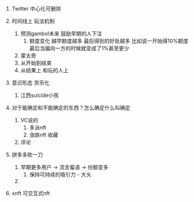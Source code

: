 1. Twitter 中心化可删除
2. 时间线上 玩法机制 
   1. 预测gambol未来 鼓励早期的人下注
      1. 额度变化 越早额度越多 最后得到的好处越多 比如说一开始得10%额度 最后当偏向一方的时候就变成了1%甚至更少
   2. 蒙太奇
   3. 从开始到结束
   4. 从结果上 和玩的人上
3. 意识形态 货币化
   1. 江西suicide小孩
4. 对于能确定和不能确定的东西？怎么确定什么叫确定
   1. VC说的
      1. 多派nft
      2. 涨跌nft 收藏
   2. 评论
5. 拼多多砍一刀 
   1. 早期更多用户 -> 流言蜚语 -> 份额变多
      1. 保持可持续的吸引力 - 大头
   2. 

6. xnft 可交互式nft

